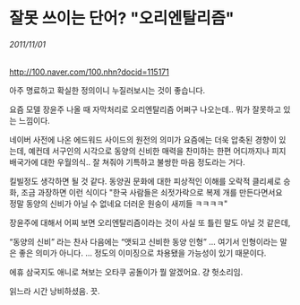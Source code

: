 잘못 쓰이는 단어? "오리엔탈리즘"
================================

###### 2011/11/01

http://100.naver.com/100.nhn?docid=115171

아주 명료하고 확실한 정의이니 누질러보시는 것이 좋습니다.

요즘 모델 장윤주 나올 때 자막처리로 오리엔탈리즘 어쩌구 나오는데.. 뭐가 잘못하고 있는 느낌이다.

네이버 사전에 나온 에드워드 사이드의 원전의 의미가 요즘에는 더욱 압축된 경향이 있는데, 예컨데 서구인의 시각으로 동양의 신비한 매력을 찬미하는 한편 어디까지나 피지배국가에 대한 우월의식.. 잘 쳐줘야 기특하고 불쌍한 마음 정도라는 거다.

킬빌정도 생각하면 될 것 같다. 동양권 문화에 대한 피상적인 이해를 오락적 클리셰로 승화, 조금 과장하면 이런 식이다 "한국 사람들은 쇠젓가락으로 복제 개를 만든다면서요 정말 동양의 신비가 아닐 수 없네요 더러운 원숭이 새끼들 ㅋㅋㅋㅋ"

장윤주에 대해서 어찌 보면 오리엔탈리즘이라는 것이 사실 또 틀린 말도 아닐 것 같은데,

“동양의 신비” 라는 찬사 다음에는 “앳되고 신비한 동양 인형” … 여기서 인형이라는 말은 좋은 의미가 아니다. … 정도의 이미징으로 차용됐을 가능성이 있기 때문이다.

에휴 삼국지도 애니로 쳐보는 오타쿠 공돌이가 뭘 알겠어요. 걍 헛소리임.

읽느라 시간 낭비하셨음. 끗.
